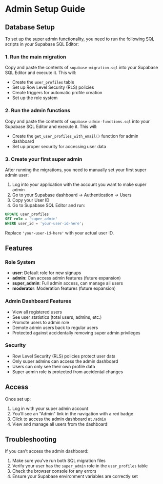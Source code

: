 # Admin Setup Guide

## Database Setup

To set up the super admin functionality, you need to run the following SQL scripts in your Supabase SQL Editor:

### 1. Run the main migration

Copy and paste the contents of `supabase-migration.sql` into your Supabase SQL Editor and execute it. This will:

- Create the `user_profiles` table
- Set up Row Level Security (RLS) policies
- Create triggers for automatic profile creation
- Set up the role system

### 2. Run the admin functions

Copy and paste the contents of `supabase-admin-functions.sql` into your Supabase SQL Editor and execute it. This will:

- Create the `get_user_profiles_with_email()` function for admin dashboard
- Set up proper security for accessing user data

### 3. Create your first super admin

After running the migrations, you need to manually set your first super admin user:

1. Log into your application with the account you want to make super admin
2. Go to your Supabase dashboard → Authentication → Users
3. Copy your User ID
4. Go to Supabase SQL Editor and run:

```sql
UPDATE user_profiles 
SET role = 'super_admin' 
WHERE user_id = 'your-user-id-here';
```

Replace `'your-user-id-here'` with your actual user ID.

## Features

### Role System
- **user**: Default role for new signups
- **admin**: Can access admin features (future expansion)
- **super_admin**: Full admin access, can manage all users
- **moderator**: Moderation features (future expansion)

### Admin Dashboard Features
- View all registered users
- See user statistics (total users, admins, etc.)
- Promote users to admin role
- Demote admin users back to regular users
- Protected against accidentally removing super admin privileges

### Security
- Row Level Security (RLS) policies protect user data
- Only super admins can access the admin dashboard
- Users can only see their own profile data
- Super admin role is protected from accidental changes

## Access

Once set up:
1. Log in with your super admin account
2. You'll see an "Admin" link in the navigation with a red badge
3. Click to access the admin dashboard at `/admin`
4. View and manage all users from the dashboard

## Troubleshooting

If you can't access the admin dashboard:
1. Make sure you've run both SQL migration files
2. Verify your user has the `super_admin` role in the `user_profiles` table
3. Check the browser console for any errors
4. Ensure your Supabase environment variables are correctly set 